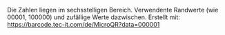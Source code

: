 Die Zahlen liegen im sechsstelligen Bereich. Verwendente Randwerte (wie 00001, 100000) und zufällige Werte dazwischen.
Erstellt mit: https://barcode.tec-it.com/de/MicroQR?data=000001
